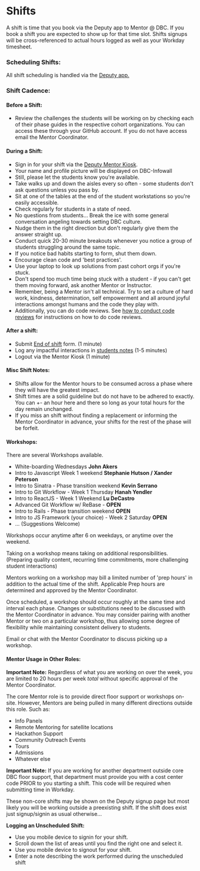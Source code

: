 # Shifts

A shift is time that you book via the Deputy app to Mentor @ DBC. If you book a shift you are expected to show up for that time slot. Shifts signups will be cross-referenced to actual hours logged as well as your Workday timesheet.

### Scheduling Shifts:

All shift scheduling is handled via the [Deputy app.](deputy.md)

### Shift Cadence:

#### Before a Shift:
- Review the challenges the students will be working on by checking each of their phase guides in the respective cohort organizations. You can access these through your GitHub account. If you do not have access email the Mentor Coordinator.

#### During a Shift:
- Sign in for your shift via the [Deputy Mentor Kiosk](https://www.deputy.com/features/time-clock).
- Your name and profile picture will be displayed on DBC-Infowall
- Still, please let the students know you're available.
- Take walks up and down the aisles every so often - some students don't ask questions unless you pass by.
- Sit at one of the tables at the end of the student workstations so you're easily accessible.
- Check regularly for students in a state of need.
- No questions from students... Break the ice with some general conversation angeling towards setting DBC culture.
- Nudge them in the right direction but don't regularly give them the answer straight up.
- Conduct quick 20-30 minute breakouts whenever you notice a group of students struggling around the same topic.
- If you notice bad habits starting to form, shut them down.
- Encourage clean code and 'best practices'.
- Use your laptop to look up solutions from past cohort orgs if you're stuck.
- Don't spend too much time being stuck with a student - if you can't get them moving forward, ask another Mentor or Instructor.
- Remember, being a Mentor isn't all technical. Try to set a culture of hard work, kindness, determination, self empowerment and all around joyful interactions amongst humans and the code they play with.
- Additionally, you can do code reviews. See [how to conduct code reviews](code-review.md) for instructions on how to do code reviews.

#### After a shift:
- Submit [End of shift](https://docs.google.com/a/devbootcamp.com/forms/d/1bNIBtgy2ephY5117eHa31iFVgVRxPJAA0zzyeEqvTlA/viewform) form. (1 minute)
- Log any impactful interactions in [students notes](https://mentor.devbootcamp.com/) (1-5 minutes)
- Logout via the Mentor Kiosk (1 minute)

#### Misc Shift Notes:

- Shifts allow for the Mentor hours to be consumed across a phase where they will have the greatest impact.
- Shift times are a solid guideline but do not have to be adhered to exactly. You can +- an hour here and there so long as your total hours for the day remain unchanged.
- If you miss an shift without finding a replacement or informing the Mentor Coordinator in advance, your shifts for the rest of the phase will be forfeit.

#### Workshops:

There are several Workshops available.
  - White-boarding Wednesdays **John Akers**
  - Intro to Javascript Week 1 weekend **Stephanie Hutson / Xander Peterson**
  - Intro to Sinatra - Phase transition weekend **Kevin Serrano**
  - Intro to Git Workflow - Week 1 Thursday **Hanah Yendler**
  - Intro to ReactJS - Week 1 Weekend **Lu DeCastro**
  - Advanced Git Workflow w/ ReBase - **OPEN**
  - Intro to Rails - Phase transition weekend **OPEN**
  - Intro to JS Framework (your choice) - Week 2 Saturday **OPEN**
  - ... (Suggestions Welcome)

Workshops occur anytime after 6 on weekdays, or anytime over the weekend.

Taking on a workshop means taking on additional responsibilities. (Preparing quality content, recurring time commitments, more challenging student interactions)

Mentors working on a workshop may bill a limited number of 'prep hours' in addition to the actual time of the shift. Applicable Prep hours are determined and approved by the Mentor Coordinator.

Once scheduled, a workshop should occur roughly at the same time and interval each phase. Changes or substitutions need to be discussed with the Mentor Coordinator in advance. You may consider pairing with another Mentor or two on a particular workshop, thus allowing some degree of flexibility while maintaining consistent delivery to students.

Email or chat with the Mentor Coordinator to discuss picking up a workshop.

#### Mentor Usage in Other Roles:

**Important Note:** Regardless of what you are working on over the week, you are limited to 20 hours per week *total* without specific approval of the Mentor Coordinator.

The core Mentor role is to provide direct floor support or workshops on-site. However, Mentors are being pulled in many different directions outside this role. Such as:

- Info Panels
- Remote Mentoring for satellite locations
- Hackathon Support
- Community Outreach Events
- Tours
- Admissions
- Whatever else

**Important Note:** If you are working for another department outside core DBC floor support, that department must provide you with a cost center code PRIOR to you starting a shift. This code will be required when submitting time in Workday.

These non-core shifts may be shown on the Deputy signup page but most likely you will be working outside a preexisting shift. If the shift does exist just signup/signin as usual otherwise...

**Logging an Unscheduled Shift:**

- Use you mobile device to signin for your shift.
- Scroll down the list of areas until you find the right one and select it.
- Use you mobile device to signout for your shift.
- Enter a note describing the work performed during the unscheduled shift











